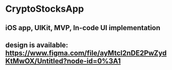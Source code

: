 # CryptoStocksApp

## iOS app, UIKit, MVP, In-code UI implementation

## design is available: https://www.figma.com/file/ayMtcl2nDE2PwZydKtMwOX/Untitled?node-id=0%3A1
